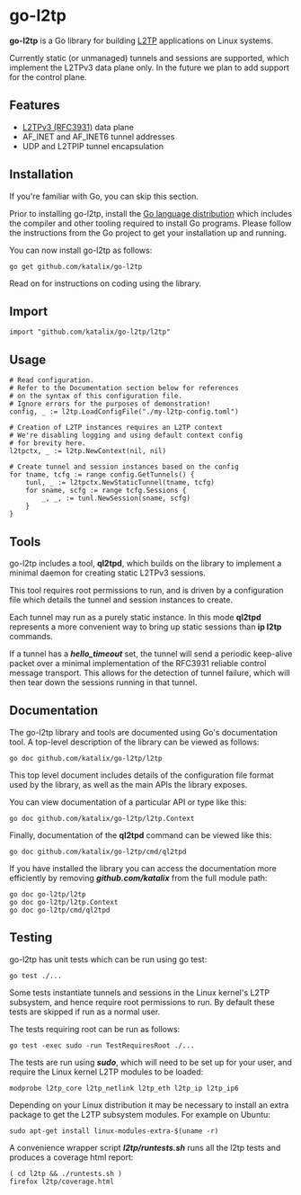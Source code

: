# go-l2tp

**go-l2tp** is a Go library for building
[L2TP](https://en.wikipedia.org/wiki/Layer_2_Tunneling_Protocol) applications
on Linux systems.

Currently static (or unmanaged) tunnels and sessions are supported, which implement
the L2TPv3 data plane only.  In the future we plan to add support for the control plane.

## Features

* [L2TPv3 (RFC3931)](https://tools.ietf.org/html/rfc3931) data plane
* AF_INET and AF_INET6 tunnel addresses
* UDP and L2TPIP tunnel encapsulation

## Installation

If you're familiar with Go, you can skip this section.

Prior to installing go-l2tp, install the [Go language distribution](https://golang.org/dl/)
which includes the compiler and other tooling required to install Go programs.
Please follow the instructions from the Go project to get your installation up and running.

You can now install go-l2tp as follows:

    go get github.com/katalix/go-l2tp

Read on for instructions on coding using the library.

## Import

    import "github.com/katalix/go-l2tp/l2tp"

## Usage

	# Read configuration.
    # Refer to the Documentation section below for references
    # on the syntax of this configuration file.
	# Ignore errors for the purposes of demonstration!
	config, _ := l2tp.LoadConfigFile("./my-l2tp-config.toml")

	# Creation of L2TP instances requires an L2TP context
	# We're disabling logging and using default context config
	# for brevity here.
	l2tpctx, _ := l2tp.NewContext(nil, nil)

	# Create tunnel and session instances based on the config
	for tname, tcfg := range config.GetTunnels() {
		tunl, _ := l2tpctx.NewStaticTunnel(tname, tcfg)
		for sname, scfg := range tcfg.Sessions {
			_, _, := tunl.NewSession(sname, scfg)
		}
	}

## Tools

go-l2tp includes a tool, **ql2tpd**, which builds on the library to implement a minimal
daemon for creating static L2TPv3 sessions.

This tool requires root permissions to run, and is driven by a configuration file which
details the tunnel and session instances to create.

Each tunnel may run as a purely static instance.  In this mode **ql2tpd** represents
a more convenient way to bring up static sessions than **ip l2tp** commands.

If a tunnel has a ***hello_timeout*** set, the tunnel will send a periodic keep-alive
packet over a minimal implementation of the RFC3931 reliable control message transport.
This allows for the detection of tunnel failure, which will then tear down the sessions
running in that tunnel.

## Documentation

The go-l2tp library and tools are documented using Go's documentation tool.  A top-level
description of the library can be viewed as follows:

    go doc github.com/katalix/go-l2tp/l2tp

This top level document includes details of the configuration file format used by the
library, as well as the main APIs the library exposes.

You can view documentation of a particular API or type like this:

    go doc github.com/katalix/go-l2tp/l2tp.Context

Finally, documentation of the **ql2tpd** command can be viewed like this:

    go doc github.com/katalix/go-l2tp/cmd/ql2tpd

If you have installed the library you can access the documentation more efficiently
by removing ***github.com/katalix*** from the full module path: 

    go doc go-l2tp/l2tp
    go doc go-l2tp/l2tp.Context
    go doc go-l2tp/cmd/ql2tpd

## Testing

go-l2tp has unit tests which can be run using go test:

    go test ./...

Some tests instantiate tunnels and sessions in the Linux kernel's L2TP subsystem,
and hence require root permissions to run.  By default these tests are skipped if
run as a normal user.

The tests requiring root can be run as follows:

    go test -exec sudo -run TestRequiresRoot ./...

The tests are run using ***sudo***, which will need to be set up for your user,
and require the Linux kernel L2TP modules to be loaded:

    modprobe l2tp_core l2tp_netlink l2tp_eth l2tp_ip l2tp_ip6

Depending on your Linux distribution it may be necessary to install an extra package to
get the L2TP subsystem modules.  For example on Ubuntu:

    sudo apt-get install linux-modules-extra-$(uname -r)

A convenience wrapper script ***l2tp/runtests.sh*** runs all the l2tp tests and
produces a coverage html report:

    ( cd l2tp && ./runtests.sh )
    firefox l2tp/coverage.html
